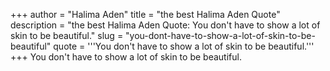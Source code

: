+++
author = "Halima Aden"
title = "the best Halima Aden Quote"
description = "the best Halima Aden Quote: You don't have to show a lot of skin to be beautiful."
slug = "you-dont-have-to-show-a-lot-of-skin-to-be-beautiful"
quote = '''You don't have to show a lot of skin to be beautiful.'''
+++
You don't have to show a lot of skin to be beautiful.
